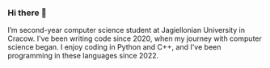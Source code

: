 ### Hi there 👋 
I’m second-year computer science student at Jagiellonian University in Cracow. I've been writing code since 2020, when my journey with computer science began. I enjoy coding in Python and C++, and I've been programming in these languages since 2022.
<!--
**janek-j/janek-j** is a ✨ _special_ ✨ repository because its `README.md` (this file) appears on your GitHub profile.

Here are some ideas to get you started:

- 🔭 I’m currently working on ...
- 🌱 I’m currently learning ...
- 👯 I’m looking to collaborate on ...
- 🤔 I’m looking for help with ...
- 💬 Ask me about ...
- 📫 How to reach me: ...
- 😄 Pronouns: ...
- ⚡ Fun fact: ...
-->
